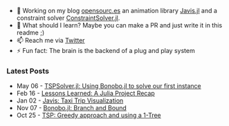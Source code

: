 - 🔭 Working on my blog [opensourc.es](https://opensourc.es) an animation library [Javis.jl](https://github.com/Wikunia/Javis.jl) and a constraint solver [ConstraintSolver.jl](https://github.com/Wikunia/ConstraintSolver.jl).
- 🌱 What should I learn? Maybe you can make a PR and just write it in this readme ;)
- 📫 Reach me via [Twitter](https://twitter.com/Wikunia_de)
- ⚡ Fun fact: The brain is the backend of a plug and play system 

### Latest Posts
<!-- feed start -->
- May 06 - [
      TSPSolver.jl: Using Bonobo.jl to solve our first instance  
  ]( https://opensourc.es/blog/2022-05-01-tspsolver.jl-using-bonobo.jl-to-solve-our-first-instance/index.html )
- Feb 16 - [
      Lessons Learned: A Julia Project Recap  
  ]( https://opensourc.es/blog/2022-02-16-julia-project-lessons-learned/index.html )
- Jan 02 - [
      Javis: Taxi Trip Visualization  
  ]( https://opensourc.es/blog/2022-01-02-javis-taxi-trip-visualization/index.html )
- Nov 07 - [
      Bonobo.jl: Branch and Bound  
  ]( https://opensourc.es/blog/2021-11-07-tsp-branch-and-bound/index.html )
- Oct 25 - [
      TSP: Greedy approach and using a 1-Tree  
  ]( https://opensourc.es/blog/2021-10-25-tsp-1tree-and-greedy/index.html )
<!-- feed end -->
